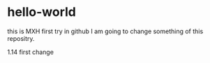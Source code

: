 # hello-world
this is MXH first try in github
I am going to change something of this repositry.

1.14 first change
